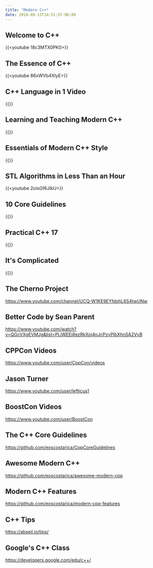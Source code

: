 ```yaml
---
title: "Modern C++"
date: 2018-09-13T14:51:37-06:00
---
```


## Welcome to C++

{{<youtube 18c3MTX0PK0>}}

## The Essence of C++

{{<youtube 86xWVb4XIyE>}}

## C++ Language in 1 Video

{{<youtube Rub-JsjMhWY>}}

## Learning and Teaching Modern C++

{{<youtube fX2W3nNjJIo>}}

## Essentials of Modern C++ Style

{{<youtube xnqTKD8uD64>}}

## STL Algorithms in Less Than an Hour

{{<youtube 2olsGf6JIkU>}}

## 10 Core Guidelines

{{<youtube XkDEzfpdcSg>}}
## Practical C++ 17

{{<youtube nnY4e4faNp0>}}

## It's Complicated

{{<youtube tTexD26jIN4>}}

## The Cherno Project

https://www.youtube.com/channel/UCQ-W1KE9EYfdxhL6S4twUNw

## Better Code by Sean Parent

https://www.youtube.com/watch?v=QGcVXgEVMJg&list=PLiWEEi8ezRkXoi4nJcPzyPlbXhnSA2VvB

## CPPCon Videos

https://www.youtube.com/user/CppCon/videos

## Jason Turner

https://www.youtube.com/user/lefticus1

## BoostCon Videos

https://www.youtube.com/user/BoostCon

## The C++ Core Guidelines

https://github.com/eoscostarica/CppCoreGuidelines

## Awesome Modern C++

https://github.com/eoscostarica/awesome-modern-cpp

## Modern C++ Features

https://github.com/eoscostarica/modern-cpp-features

## C++ Tips

https://abseil.io/tips/

## Google's C++ Class

https://developers.google.com/edu/c++/